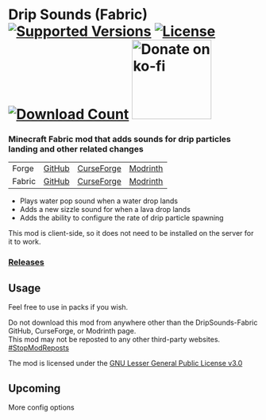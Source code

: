 <h1>Drip Sounds (Fabric)<br>
  <a href="https://www.curseforge.com/minecraft/mc-mods/dripsounds-fabric"><img src="http://cf.way2muchnoise.eu/versions/%20For%20MC%20_448311_all(555-0C8E8E-fff-010101).svg" alt="Supported Versions"></a>
  <a href="https://github.com/PieKing1215/DripSounds-Fabric/blob/master/COPYING"><img src="https://img.shields.io/github/license/PieKing1215/DripSounds-Fabric?style=flat&color=0C8E8E" alt="License"></a>
  <a href="https://www.curseforge.com/minecraft/mc-mods/dripsounds-fabric"><img src="http://cf.way2muchnoise.eu/full_448311_downloads(E04E14-555-fff-010101-1C1C1C).svg" alt="Download Count"></a>
  <a href="https://ko-fi.com/X8X34Y6MZ"><img src="https://ko-fi.com/img/githubbutton_sm.svg" alt="Donate on ko-fi" width="160px"></a>
</h1>

### Minecraft Fabric mod that adds sounds for drip particles landing and other related changes

<table>
<tr>
  <td>Forge</td>
  <td><a href="https://github.com/PieKing1215/DripSounds-Forge">GitHub</a></td>
  <td><a href="https://www.curseforge.com/minecraft/mc-mods/waterdripsound">CurseForge</a></td>
  <td><a href="https://modrinth.com/mod/waterdripsound">Modrinth</a></td>
</tr>
<tr>
  <td>Fabric</td>
  <td><a href="https://github.com/PieKing1215/DripSounds-Fabric">GitHub</a></td>
  <td><a href="https://www.curseforge.com/minecraft/mc-mods/dripsounds-fabric">CurseForge</a></td>
  <td><a href="https://modrinth.com/mod/dripsounds-fabric">Modrinth</a></td>
</tr>
</table>

- Plays water pop sound when a water drop lands
- Adds a new sizzle sound for when a lava drop lands
- Adds the ability to configure the rate of drip particle spawning

This mod is client-side, so it does not need to be installed on the server for it to work.

### [Releases](https://github.com/PieKing1215/DripSounds-Fabric/releases)

## Usage

Feel free to use in packs if you wish.

Do not download this mod from anywhere other than the DripSounds-Fabric GitHub, CurseForge, or Modrinth page.<br>
This mod may not be reposted to any other third-party websites.<br>
[#StopModReposts](https://stopmodreposts.org)

The mod is licensed under the [GNU Lesser General Public License v3.0](COPYING)

## Upcoming
More config options
